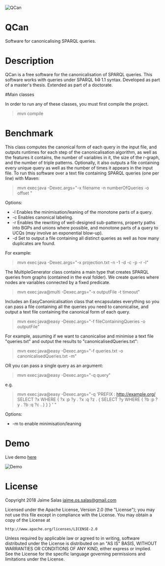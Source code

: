 ![QCan](http://qcan.dcc.uchile.cl/QCan/assets/images/qcanLogoSmall.png)

# QCan
Software for canonicalising SPARQL queries.

# Description
QCan is a free software for the canonicalisation of SPARQL queries.
This software works with queries under SPARQL ~~1.0~~ 1.1 syntax. 
Developed as part of a master's thesis. Extended as part of a doctorate.

#Main classes

In order to run any of these classes, you must first compile the project.

> mvn compile

# Benchmark

This class computes the canonical form of each query in the input file, and outputs
runtimes for each step of the canonicalisation algorithm, as well as the features it contains,
the number of variables in it, the size of the r-graph, and the number of triple patterns.
Optionally, it also outputs a file containing every unique query as well as the number of
times it appears in the input file.
To run this software over a text file containing SPARQL queries (one per line) with Maven:

> mvn exec:java -Dexec.args="-x filename -n numberOfQueries -o offset <options>"

Options:
* -l Enables the minimisation/leaning of the monotone parts of a query.
* -c Enables canonical labeling.
* -r Enables the rewriting of well-designed sub-patterns, property paths into BGPs and unions where possible, and monotone parts of a query to UCQs (may involve an exponential blow-up).
* -d Set to output a file containing all distinct queries as well as how many duplicates are found.

For example:

> mvn exec:java -Dexec.args="-x projection.txt -n -1 -d -c -p -r -l"

The MultipleGenerator class contains a main type that creates SPARQL queries from graphs (contained in the eval folder). We create queries where nodes are variables connected by a fixed predicate.

> mvn exec:java@multi -Dexec.args="-x outputFile -t timeout"

Includes an EasyCanonicalisation class that encapsulates everything so you can pass
a file containing all the queries you need to canonicalise, and output a text file
containing the canonical form of each query.

> mvn exec:java@easy -Dexec.args="-f fileContainingQueries -o outputFile"

For example, assuming if we want to canonicalise and minimise a text file "queries.txt" and
output the results to "canonicalisedQueries.txt":

> mvn exec:java@easy -Dexec.args="-f queries.txt -o canonicalisedQueries.txt -m"

OR you can pass a single query as an argument:

> mvn exec:java@easy -Dexec.args="-q query"

e.g.

> mvn exec:java@easy -Dexec.args="-q 'PREFIX : <http://example.org/> SELECT ?x WHERE { ?x :p ?y . ?x :q ?z . { SELECT ?y WHERE { ?b :p ?y . ?b :q ?c . } } } ' "


Options:
* -m to enable minimisation/leaning

# Demo

Live demo [here](http://qcan.dcc.uchile.cl)

![Demo](http://qcan.dcc.uchile.cl/QCan/assets/images/qcanWeb.png)

# License

Copyright 2018 Jaime Salas <jaime.os.salas@gmail.com>

Licensed under the Apache License, Version 2.0 (the "License");
you may not use this file except in compliance with the License.
You may obtain a copy of the License at

    http://www.apache.org/licenses/LICENSE-2.0

Unless required by applicable law or agreed to in writing, software
distributed under the License is distributed on an "AS IS" BASIS,
WITHOUT WARRANTIES OR CONDITIONS OF ANY KIND, either express or implied.
See the License for the specific language governing permissions and
limitations under the License.
